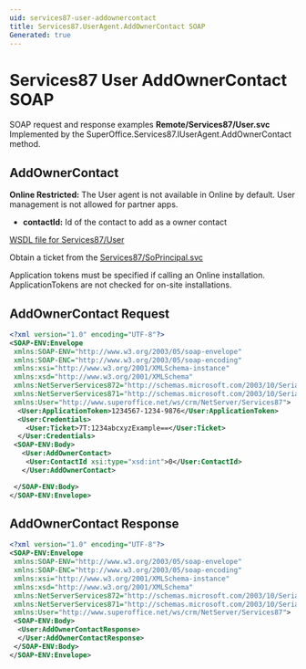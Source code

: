```yaml
---
uid: services87-user-addownercontact
title: Services87.UserAgent.AddOwnerContact SOAP
Generated: true
---
```


# Services87 User AddOwnerContact SOAP

SOAP request and response examples **Remote/Services87/User.svc**
Implemented by the <see cref="M:SuperOffice.Services87.IUserAgent.AddOwnerContact">SuperOffice.Services87.IUserAgent.AddOwnerContact</see> method.

## AddOwnerContact

<para /><b>Online Restricted:</b> The User agent is not available in Online by default. User management is not allowed for partner apps.

* **contactId:** Id of the contact to add as a owner contact



[WSDL file for Services87/User](../Services87-User.md)

Obtain a ticket from the [Services87/SoPrincipal.svc](../SoPrincipal/SoPrincipal.md)

Application tokens must be specified if calling an Online installation. ApplicationTokens are not checked for on-site installations.

## AddOwnerContact Request

```xml
<?xml version="1.0" encoding="UTF-8"?>
<SOAP-ENV:Envelope
 xmlns:SOAP-ENV="http://www.w3.org/2003/05/soap-envelope"
 xmlns:SOAP-ENC="http://www.w3.org/2003/05/soap-encoding"
 xmlns:xsi="http://www.w3.org/2001/XMLSchema-instance"
 xmlns:xsd="http://www.w3.org/2001/XMLSchema"
 xmlns:NetServerServices872="http://schemas.microsoft.com/2003/10/Serialization/Arrays"
 xmlns:NetServerServices871="http://schemas.microsoft.com/2003/10/Serialization/"
 xmlns:User="http://www.superoffice.net/ws/crm/NetServer/Services87">
  <User:ApplicationToken>1234567-1234-9876</User:ApplicationToken>
  <User:Credentials>
    <User:Ticket>7T:1234abcxyzExample==</User:Ticket>
  </User:Credentials>
 <SOAP-ENV:Body>
   <User:AddOwnerContact>
    <User:ContactId xsi:type="xsd:int">0</User:ContactId>
   </User:AddOwnerContact>

 </SOAP-ENV:Body>
</SOAP-ENV:Envelope>

```


## AddOwnerContact Response

```xml
<?xml version="1.0" encoding="UTF-8"?>
<SOAP-ENV:Envelope
 xmlns:SOAP-ENV="http://www.w3.org/2003/05/soap-envelope"
 xmlns:SOAP-ENC="http://www.w3.org/2003/05/soap-encoding"
 xmlns:xsi="http://www.w3.org/2001/XMLSchema-instance"
 xmlns:xsd="http://www.w3.org/2001/XMLSchema"
 xmlns:NetServerServices872="http://schemas.microsoft.com/2003/10/Serialization/Arrays"
 xmlns:NetServerServices871="http://schemas.microsoft.com/2003/10/Serialization/"
 xmlns:User="http://www.superoffice.net/ws/crm/NetServer/Services87">
 <SOAP-ENV:Body>
  <User:AddOwnerContactResponse>
  </User:AddOwnerContactResponse>
 </SOAP-ENV:Body>
</SOAP-ENV:Envelope>

```


